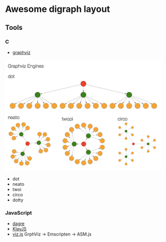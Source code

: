 # Awesome digraph layout

## Tools

### C

 * [graphviz](https://github.com/ellson/graphviz)

![](Graphviz_Engines.png)

  * dot
  * neato
  * twoi
  * circo
  * dotty

### JavaScript

 * [dagre](https://github.com/cpettitt/dagre)
 * [KlayJS](https://github.com/OpenKieler/klayjs)
 * [viz.js](https://github.com/mdaines/viz.js/) GrphViz -> Emscripten -> ASM.js

